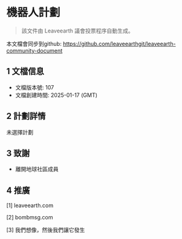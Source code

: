# 機器人計劃

>該文件由 Leaveearth 議會投票程序自動生成。

本文檔會同步到github: https://github.com/leaveearthgit/leaveearth-community-document

## 1 文檔信息

- 文檔版本號: 107
- 文檔創建時間: 2025-01-17 (GMT)

## 2 計劃詳情

未選擇計劃

## 3 致謝
* 離開地球社區成員

## 4 推廣
[1] leaveearth.com

[2] bombmsg.com

[3] 我們想像，然後我們讓它發生